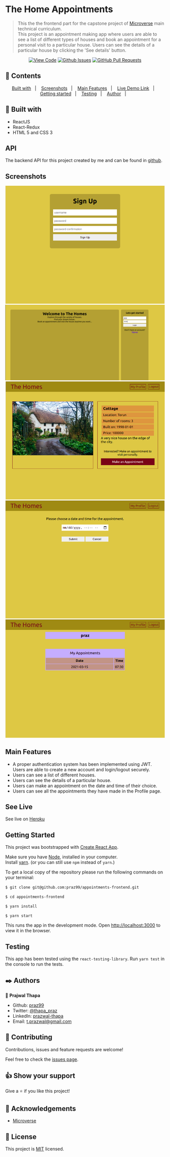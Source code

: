 # The Home Appointments

>This the the frontend part for the capstone project of [Microverse](https://www.microverse.org/) main technical curriculum.  
>This project is an appointment making app where users are able to see a list of different types of houses and book an appointment for a personal visit to a particular house.
>Users can see the details of a particular house by clicking the 'See details' button.
<div align="center">

[![View Code](https://img.shields.io/badge/View%20-Code-green)](https://github.com/praz99/appointments-frontend)
[![Github Issues](https://img.shields.io/badge/GitHub-Issues-orange)](https://github.com/praz99/appointments-frontend/issues)
[![GitHub Pull Requests](https://img.shields.io/badge/GitHub-Pull%20Requests-blue)](https://github.com/praz99/appointments-frontend/pulls)

</div>

## 📝 Contents

<p align="center">
<a href="#with">Built with</a>&nbsp;&nbsp;&nbsp;|&nbsp;&nbsp;&nbsp;
<a href="#ss">Screenshots</a>&nbsp;&nbsp;&nbsp;|&nbsp;&nbsp;&nbsp;
<a href="#features">Main Features</a>&nbsp;&nbsp;&nbsp;|&nbsp;&nbsp;&nbsp;
<a href="#ll">Live Demo Link</a>&nbsp;&nbsp;&nbsp;|&nbsp;&nbsp;&nbsp;
<a href="#gs">Getting started</a>&nbsp;&nbsp;&nbsp;|&nbsp;&nbsp;&nbsp;
<a href="#testing">Testing</a>&nbsp;&nbsp;&nbsp;|&nbsp;&nbsp;&nbsp;
<a href="#author">Author</a>&nbsp;&nbsp;&nbsp;|&nbsp;&nbsp;&nbsp;
</p>

## 🔧 Built with<a name = "with"></a>
- ReactJS
- React-Redux
- HTML 5 and CSS 3

## API<a name= "backend"></a>

The backend API for this project created by me and can be found in [github](https://github.com/praz99/appointments-backend).

## Screenshots<a name = "ss"></a>

![screenshot](src/images/signup_page.png)
![screenshot](src/images/login_page.png)
![screenshot](src/images/house_details.png)
![screenshot](src/images/make_appointment.png)
![screenshot](src/images/profile_page.png)

## Main Features<a name = "features"></a>

- A proper authentication system has been implemented using JWT. Users are able to create a new account and login/logout securely.
- Users can see a list of different houses.
- Users can see the details of a particular house.
- Users can make an appointment on the date and time of their choice.
- Users can see all the appointments they have made in the Profile page.

## See Live<a name = "ll"></a>
See live on [Heroku](https://praz-appointments.herokuapp.com/)


## Getting Started <a name = "gs"></a>
This project was bootstrapped with [Create React App](https://github.com/facebook/create-react-app).

Make sure you have [Node](https://nodejs.org/en/), installed in your computer.   
Install [yarn](https://yarnpkg.com/getting-started/install). (or you can still use ```npm``` instead of ```yarn```.)

To get a local copy of the repository please run the following commands on your terminal:

```
$ git clone git@github.com:praz99/appointments-frontend.git
```
```
$ cd appointments-frontend
```

```
$ yarn install
```
```
$ yarn start
```

This runs the app in the development mode.
Open [http://localhost:3000](http://localhost:3000) to view it in the browser.

## Testing<a name = "testing"></a>
This app has been tested using the ```react-testing-library```.
Run ```yarn test``` in the console to run the tests.

## ✒️  Authors <a name = "author"></a>

👤 **Prajwal Thapa**

- Github: [praz99](https://github.com/praz99)
- Twitter: [@thapa_praz](https://twitter.com/thapa_praz)
- LinkedIn: [prazwal-thapa](https://linkedin.com/in/prazwal-thapa)
- Email: t.prazwal@gmail.com

## 🤝 Contributing

Contributions, issues and feature requests are welcome!

Feel free to check the [issues page](https://github.com/praz99/appointments-frontend/issues).


## 👍 Show your support

Give a ⭐️ if you like this project!

## :clap: Acknowledgements
- [Microverse](https://www.microverse.org/)

## 📝 License

This project is [MIT](./LICENSE) licensed.
